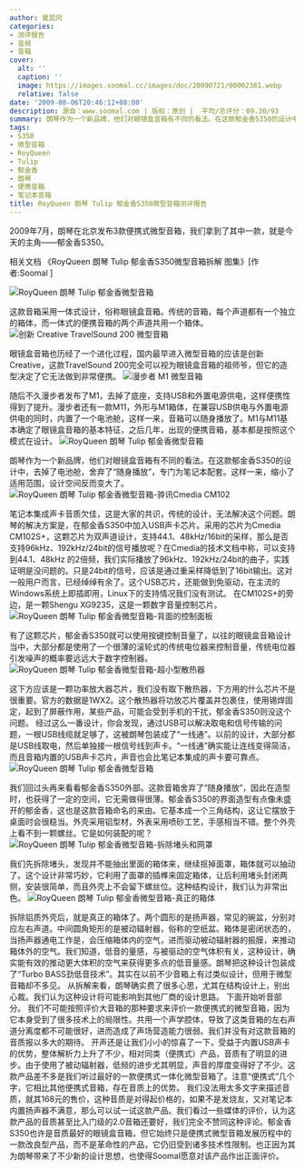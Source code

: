 ```yaml
---
author: 夏昆冈
categories:
- 测评报告
- 音频
- 音箱
cover:
  alt: ''
  caption: ''
  image: https://images.soomal.cc/images/doc/20090721/00002381.webp
  relative: false
date: '2009-08-06T20:46:12+08:00'
description: 源自：www.soomal.com | 版权：原创 |  平均/总评分：09.30/93
summary: 朗琴作为一个新品牌，他们对眼镜盒音箱有不同的看法。在这款郁金香S350的设计中，去掉了电池舱，舍弃了“随身播放”，专门为笔记本配套。这样一来，缩小了适用范围，设计空间反而变大了。从拆解来看，朗琴确实费了很多心思，尤其在结构设计上，别出心裁。我们认为这种设计将可能影响到其他厂商的设计思路。
tags:
- S350
- 微型音箱
- RoyQueen
- Tulip
- 郁金香
- 朗琴
- 便携音箱
- 笔记本音箱
title: RoyQueen 朗琴 Tulip 郁金香S350微型音箱测评报告
---
```


2009年7月，朗琴在北京发布3款便携式微型音箱，我们拿到了其中一款，就是今天的主角――郁金香S350。



相关文档
《RoyQueen 朗琴 Tulip 郁金香S350微型音箱拆解 图集》[作者:Soomal ]

![RoyQueen 朗琴 Tulip 郁金香微型音箱](https://images.soomal.cc/images/doc/20090721/00002381.webp)




这款音箱采用一体式设计，俗称眼镜盒音箱。传统的音箱，每个声道都有一个独立的箱体，而一体式的便携音箱的两个声道共用一个箱体。
![创新 Creative TravelSound 200 微型音箱](https://images.soomal.cc/images/doc/20090703/00002217.webp)




眼镜盒音箱也历经了一个进化过程，国内最早进入微型音箱的应该是创新Creative，这款TravelSound 200完全可以视为眼镜盒音箱的祖师爷，但它的造型决定了它无法做到非常便携。
![漫步者 M1 微型音箱](https://images.soomal.cc/images/doc/20090704/00002218.webp)




随后不久漫步者发布了M1，去掉了底座，支持USB和外置电源供电，这样便携性得到了提升。漫步者还有一款M11，外形与M1箱体，在兼容USB供电与外置电源供电的同时，内置了一个电池舱，这样一来，音箱可以随身播放了。M1与M11基本确定了眼镜盒音箱的基本特征，之后几年，出现的便携音箱，基本都是按照这个模式在设计。
![RoyQueen 朗琴 Tulip 郁金香微型音箱](https://images.soomal.cc/images/doc/20090721/00002383.webp)




朗琴作为一个新品牌，他们对眼镜盒音箱有不同的看法。在这款郁金香S350的设计中，去掉了电池舱，舍弃了“随身播放”，专门为笔记本配套。这样一来，缩小了适用范围，设计空间反而变大了。
![RoyQueen 朗琴 Tulip 郁金香微型音箱-骅讯Cmedia CM102](https://images.soomal.cc/images/doc/20090721/00002391.webp)




笔记本集成声卡音质欠佳，这是大家的共识，传统的设计，无法解决这个问题。朗琴的解决方案是，在郁金香S350中加入USB声卡芯片。采用的芯片为Cmedia CM102S+，这颗芯片为双声道设计，支持44.1、48kHz/16bit的采样，那么是否支持96kHz、192kHz/24bit的信号播放呢？在Cmedia的技术文档中称，可以支持到44.1、48kHz 的2倍频，我们实际播放了96kHz、192kHz/24bit的曲子，实践证明是没问题的。只是24bit的信号，应该是通过重采样降低到了16bit输出。这对一般用户而言，已经绰绰有余了。这个USB芯片，还能做到免驱动，在主流的Windows系统上即插即用，Linux下的支持情况我们没有测试。
在CM102S+的旁边，是一颗Shengu XG9235，这是一颗数字音量控制芯片。
![RoyQueen 朗琴 Tulip 郁金香微型音箱-背面的控制面板](https://images.soomal.cc/images/doc/20090721/00002384.webp)




有了这颗芯片，郁金香S350就可以使用按键控制音量了，以往的眼镜盒音箱设计当中，大部分都是使用了一个很薄的滚轮式的传统电位器来控制音量，传统电位器引发噪声的概率要远远大于数字控制器。
![RoyQueen 朗琴 Tulip 郁金香微型音箱-超小型散热器](https://images.soomal.cc/images/doc/20090721/00002392.webp)




这下方应该是一颗功率放大器芯片，我们没有取下散热器，下方用的什么芯片不是很重要。官方的数据是1WX2。这个散热器将功放芯片覆盖并包裹住，使用锡焊固定，起到了屏蔽作用，某些产品，可能会受到手机的干扰，郁金香S350则没这个问题。
经过这么一番设计，你会发现，通过USB可以解决取电和信号传输的问题，一根USB线缆就足够了，这被朗琴包装成了“一线通”。以前的设计，大部分都是USB线取电，然后单独接一根信号线到声卡。“一线通”确实能让连线变得简洁，而且音箱内置的USB声卡芯片，声音也会比笔记本集成的声卡要可靠点。
![RoyQueen 朗琴 Tulip 郁金香微型音箱](https://images.soomal.cc/images/doc/20090721/00002380.webp)




我们回过头再来看看郁金香S350外部。这款音箱舍弃了“随身播放”，因此在造型时，也获得了一定的空间，它无需做得很薄。郁金香S350的界面造型有点像未盛开的郁金香，这也是这款音箱命名的来由。它基本成一个三角结构，这让它摆放于桌面时会很稳当。外壳采用铝型材，外表采用喷砂工艺，手感相当不错。整个外壳上看不到一颗螺丝。它是如何装配的呢？
![RoyQueen 朗琴 Tulip 郁金香微型音箱-拆除堵头和网罩](https://images.soomal.cc/images/doc/20090721/00002387.webp)




我们先拆除堵头，发现并不能抽出里面的箱体来，继续抠掉面罩，箱体就可以抽动了。这个设计非常巧妙，它利用了面罩的插榫来固定箱体，让后利用堵头封闭两侧，安装很简单，而且外壳上不会留下螺丝位。这种结构设计，我们认为非常出色。
![RoyQueen 朗琴 Tulip 郁金香微型音箱-真正的箱体](https://images.soomal.cc/images/doc/20090721/00002389.webp)




拆除铝质外壳后，就是真正的箱体了。两个圆形的是扬声器，常见的碗盆，分别对应左右声道。中间圆角矩形的是被动辐射器，俗称的空纸盆。箱体是密闭状态的，当扬声器通电工作是，会压缩箱体内的空气，进而驱动被动辐射器的振膜，来推动箱体外的空气。我们知道，低音的量感，与被驱动的空气体积有关，这种设计，确实能有效的推动更大体积的空气来获得更多点的低音量感。朗琴把这种设计包装成了“Turbo BASS劲低音技术”。其实在以前不少音箱上有过类似设计，但用于微型音箱却不多见。
从拆解来看，朗琴确实费了很多心思，尤其在结构设计上，别出心裁。我们认为这种设计将可能影响到其他厂商的设计思路。
下面开始听音部分。
我们不可能按照评价大音箱的那种要求来评价一款便携式的微型音箱，因为它本身受到了很多技术上的局限性。共用一个声学腔体，导致了这类音箱的左右声道分离度都不可能很好，进而造成了声场营造能力很弱。我们并没有对这款音箱的音质报以多大的期待。
开声还是让我们小小的惊喜了一下，受益于内置USB声卡的优势，整体解析力上升了不少，相对同类（便携式）产品，音质有了明显的进步。由于使用了被动辐射器，低频的进步尤其明显，声音的厚度变得好了不少。这款产品差不多是我们听过最好的一款便携式一体化微型音箱了。注意“便携式”几个字，它相比其他便携式音箱，存在音质上的优势。
我们没法用太多文字来描述音质，就其168元的售价，这种音质是对得起价格的，如果不是发烧友，又对笔记本内置扬声器不满意，那么可以试一试这款产品。我们看过一些媒体的评价，认为这款产品的音质甚至比入门级的2.0音箱还要好，我们完全不赞同这种评论。郁金香S350也许是音质最好的眼镜盒音箱，但它始终只是便携式微型音箱发展历程中的一款改良型产品，而不是革命性的产品，它仍旧受到诸多技术性限制。也正因为其为朗琴带来了不少新的设计思想，也使得Soomal愿意对该产品作出正面评价。